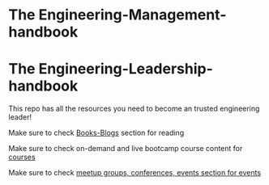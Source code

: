 # The Engineering-Management-handbook
# The Engineering-Leadership-handbook


This repo has all the resources you need to become an trusted engineering leader!

Make sure to check [Books-Blogs](https://github.com/snehac-miner/engineering-management-handbook/blob/main/Books-Blogs.md) section for reading

Make sure to check on-demand and live bootcamp course content for [courses](https://github.com/snehac-miner/engineering-management-handbook/blob/main/Courses-Bootcamps.md) 

Make sure to check [meetup groups, conferences, events section for events](https://github.com/snehac-miner/engineering-management-handbook/blob/main/Groups-Communities-Events.md)



